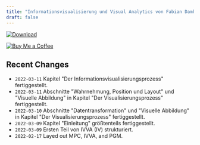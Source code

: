 ```yaml
---
title: "Informationsvisualisierung und Visual Analytics von Fabian Damken (deutsch)"
draft: false
---
```


[![Download](/download.png)](ivva-summary.pdf)

[![Buy Me a Coffee](/kofi.png)](https://ko-fi.com/fdamken)

## Recent Changes
- `2022-03-11` Kapitel "Der Informationsvisualisierungsprozess" fertiggestellt.
- `2022-03-11` Abschnitte "Wahrnehmung, Position und Layout" und "Visuelle Abbildung" in Kapitel "Der Visualisierungsprozess" fertiggestellt.
- `2022-03-10` Abschnitte "Datentransformation" und "Visuelle Abbildung" in Kapitel "Der Visualisierungsprozess" fertiggestellt.
- `2022-03-09` Kapitel "Einleitung" größtenteils fertiggestellt.
- `2022-03-09` Ersten Teil von IVVA (IV) strukturiert.
- `2022-02-17` Layed out MPC, IVVA, and PGM.
